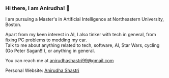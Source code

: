 ### Hi there, I am Anirudha! 👋

I am pursuing a Master's in Artificial Intelligence at Northeastern University, Boston.

Apart from my keen interest in AI, I also tinker with tech in general, from fixing PC problems to modding my car.  
Talk to me about anything related to tech, software, AI, Star Wars, cycling (Go Peter Sagan!!!), or anything in general.

You can reach me at anirudhashastri99@gmail.com

Personal Website: [Anirudha Shastri](https://anirudhashastri.github.io/)


<!--
**anirudhashastri/anirudhashastri** is a ✨ _special_ ✨ repository because its `README.md` (this file) appears on your GitHub profile.

Here are some ideas to get you started:

- 🔭 I’m currently working on ...
- 🌱 I’m currently learning ...
- 👯 I’m looking to collaborate on ...
- 🤔 I’m looking for help with ...
- 💬 Ask me about ...
- 📫 How to reach me: ...
- 😄 Pronouns: ...
- ⚡ Fun fact: ...
-->
